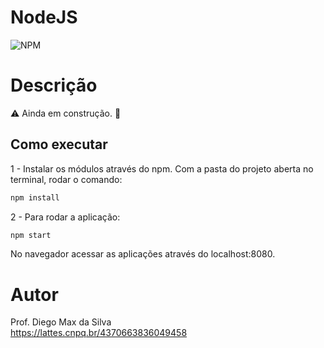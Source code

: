 # NodeJS
![NPM](https://img.shields.io/npm/l/react)
# Descrição

:warning: Ainda em construção. :construction:

## Como executar

1 - Instalar os módulos através do npm. Com a pasta do projeto aberta no terminal, rodar o comando:
```bash
npm install

```

2 - Para rodar a aplicação:
```bash
npm start

```
No navegador acessar as aplicações através do localhost:8080.

# Autor

Prof. Diego Max da Silva<br>
https://lattes.cnpq.br/4370663836049458
